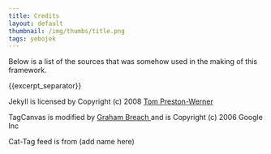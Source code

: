 ```yaml
---
title: Credits
layout: default
thumbnail: /img/thumbs/title.png
tags: yebojek
---
```


Below is a list of the sources that was somehow used in the making of this framework.

{{excerpt_separator}}

<p> Jekyll is licensed by Copyright (c) 2008 <a href="https://github.com/mojombo/jekyll/blob/master/LICENSE"> Tom Preston-Werner </a> </p>

<p> TagCanvas is modified by  <a href="http://www.goat1000.com/tagcanvas.php"> Graham Breach </a> and is Copyright (c) 2006 Google Inc </p>

<p> Cat-Tag feed is from (add name here) </p>